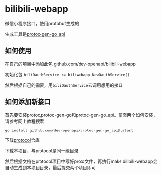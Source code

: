 # bilibili-webapp

微信小程序接口，使用protobuf生成的

生成工具是[protoc-gen-go_api](https://github.com/dev-openapi/protoc-gen-go_api)


## 如何使用

在自己的项目中添加此包 github.com/dev-openapi/bilibili-webapp

初始化包 `biliOauthService := biliwebapp.NewOauthService()`

然后根据自己的需要，用`biliOauthService`去调用想用的接口

## 如何添加新接口

首先要安装protoc,protoc-gen-go和protoc-gen-go_api。前面两个如何安装，请参考网上教程搜索

```shell
go install github.com/dev-openapi/protoc-gen-go_api@latest
```

下载[protocol](https://github.com/dev-openapi/protocol)仓库

下载本项目，与protocol是同一级目录

然后根据文档在protocol项目中写好proto文件，再执行make bilibili-webapp会自动生成到本项目目录，最后提交两个项目即可
